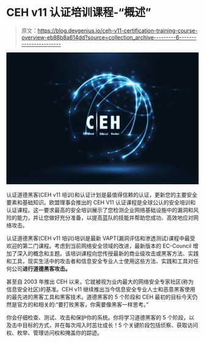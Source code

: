 # CEH v11 认证培训课程-“概述”

> 原文：<https://blog.devgenius.io/ceh-v11-certification-training-course-overview-eb88b8a614dd?source=collection_archive---------6----------------------->

![](img/f624ef39b236299bbeb45ed3e95ef513.png)

认证道德黑客(CEH v11 培训)和认证计划是最值得信赖的认证，更新您的主要安全要素和基础知识。欧盟理事会推出的 CEH V11 认证课程是全球公认的安全培训和认证课程。这一要求最高的安全培训展示了您检测企业网络基础设施中的漏洞和风险的能力，并让您做好充分准备，以提高蓝队的技能并帮助您成功、高效地应对网络攻击。

认证道德黑客(CEH v11 培训)培训是最新 VAPT(漏洞评估和渗透测试)课程中最受欢迎的第二门课程。考虑到当前网络安全领域的改进，最新版本的 EC-Council 增加了深入的概念和主题。该培训课程向您传授最新的商业级攻击或黑客方法、实践和工具，现实生活中的攻击者和信息安全专业人士使用这些方法、实践和工具对任何公司**进行道德黑客攻击。**

甚至自 2003 年推出 CEH 以来，它就被视为业内最大的网络安全专家社区(称为信息安全社区)的基准。CEH v11 继续推出当今信息安全专业人士和恶意黑客使用的最先进的黑客工具和黑客技术。道德黑客的 5 个阶段和 CEH 最初的目标今天仍然是官方的和相关的:“要打败黑客，你需要像黑客一样思考。”

你会仔细检查、测试、攻击和保护你的系统。你将学习道德黑客的 5 个阶段，以及击中目标的方式，并在每次闯入时茁壮成长！5 个关键阶段包括侦察、获取访问权、枚举、管理访问权和掩盖你的踪迹。